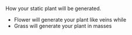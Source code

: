 How your static plant will be generated. 

* Flower will generate your plant like veins while 
* Grass will generate your plant in masses
